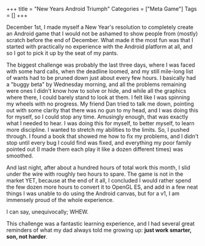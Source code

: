 +++
title = "New Years Android Triumph"
Categories = ["Meta Game"]
Tags = []
+++
<p>December 1st, I made myself a New Year's resolution to completely create an Android game that I would not be ashamed to show people from (mostly) scratch before the end of December. What made it the most fun was that I started with practically no experience with the Android platform at all, and so I got to pick it up by the seat of my pants.<p />The biggest challenge was probably the last three days, where I was faced with some hard calls, when the deadline loomed, and my still mile-long list of wants had to be pruned down just about every few hours. I basically had a "buggy beta" by Wednesday morning, and all the problems remaining were ones I didn't know how to solve or hide, and while all the graphics where there, I could barely stand to look at them. I felt like I was spinning my wheels with no progress. My friend Dan tried to talk me down, pointing out with some clarity that there was no gun to my head, and I was doing this for myself, so I could stop any time. Amusingly enough, that was exactly what I needed to hear. I was doing this for myself, to better myself, to learn more discipline. I wanted to stretch my abilities to the limits. So, I pushed through. I found a book that showed me how to fix my problems, and I didn't stop until every bug I could find was fixed, and everything my poor family pointed out (I made them each play it like a dozen different times) was smoothed.<p />  And last night, after about a hundred hours of total work this month, I slid under the wire with roughly two hours to spare. The game is not in the market YET, because at the end of it all, I concluded I would rather spend the few dozen more hours to convert it to OpenGL ES, and add in a few neat things I was unable to do using the Android canvas, but for a v1, I am immensely proud of the whole experience.<p />I can say, unequivocally; WHEW. <p />This challenge was a fantastic learning experience, and I had several great reminders of what my dad always told me growing up: <strong>just work smarter, son, not harder</strong>.</p>
